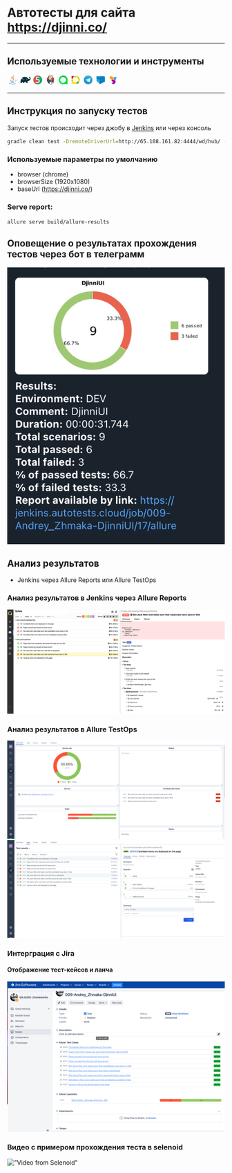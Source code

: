 # Автотесты для сайта https://djinni.co/

___

## Используемые технологии и инструменты

<code><img width="5%" title="Java" src="images/JAVA.svg"></code>
<code><img width="5%" title="Gradle" src="images/Gradle.svg"></code>
<code><img width="5%" title="JUnit5" src="images/Junit5.svg"></code>
<code><img width="5%" title="Jenkins" src="images/Jenkins.svg"></code>
<code><img width="5%" title="Allure TestOps" src="images/Allure TestOps.svg"></code>
<code><img width="5%" title="Allure Report" src="images/Allure Report.svg"></code>
<code><img width="5%" title="Telegram" src="images/Telegram.svg"></code>
<code><img width="5%" title="Selenoid" src="images/Selenoid.svg"></code>
 <code><img width="5%" title="Selenium" src="images/Selenide.svg"></code>
 
</p>

___

## Инструкция по запуску тестов

Запуск тестов происходит через джобу в [Jenkins](https://jenkins.autotests.cloud/job/009-Andrey_Zhmaka-DjinniUI/)
или через консоль

```bash
gradle clean test -DremoteDriverUrl=http://65.108.161.82:4444/wd/hub/ -DvideoStorage=http://65.108.161.82:8080/video/ -Dthreads=5
```

### Используемые параметры по умолчанию

* browser (chrome)
* browserSize (1920x1080)
* baseUrl (https://djinni.co/)

### Serve report:

```bash
allure serve build/allure-results
```

## Оповещение о результатах прохождения тестов через бот в телеграмм

![Telegram](images/telegram_notifi.png)

## Анализ результатов

* Jenkins через Allure Reports или Allure TestOps

### Анализ результатов в Jenkins через Allure Reports

![alt "Allure Reports"](./images/allure_report_notifi.png)

### Анализ результатов в Allure TestOps

![alt "Allure TestOps"](./images/testOps_notifi.png)
![alt "Allure TestOps"](./images/testOps_notifi2.png)

### Интерграция с Jira
#### Отображение тест-кейсов и ланча

![jira](./images/jira.png)

### Видео с примером прохождения теста в selenoid

!["Video from Selenoid"](./images/video.gif)
